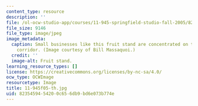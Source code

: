 ```yaml
---
content_type: resource
description: ''
file: /ol-ocw-studio-app/courses/11-945-springfield-studio-fall-2005/8235459454200c656db9bd6e073b774e_11-945f05-th.jpg
file_size: 9146
file_type: image/jpeg
image_metadata:
  caption: Small businesses like this fruit stand are concentrated on the Main Street
    corridor. (Image courtesy of Bill Massaquoi.)
  credit: ''
  image-alt: Fruit stand.
learning_resource_types: []
license: https://creativecommons.org/licenses/by-nc-sa/4.0/
ocw_type: OCWImage
resourcetype: Image
title: 11-945f05-th.jpg
uid: 82354594-5420-0c65-6db9-bd6e073b774e
---
```

